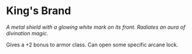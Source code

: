 # King's Brand

*A metal shield with a glowing white mark on its front. Radiates an aura of divination magic.*

Gives a +2 bonus to armor class. Can open some specific arcane lock.
